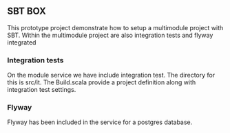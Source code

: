 ## SBT BOX
 This prototype project demonstrate how to setup a multimodule project with SBT. Within the multimodule project are also integration tests and flyway integrated
 
### Integration tests
On the module service we have include integration test. The directory for this is src/it. The Build.scala provide a project definition along with integration test settings.
 
### Flyway
Flyway has been included in the service for a postgres database. 
